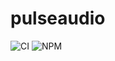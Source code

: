 # pulseaudio
![CI](https://github.com/tmigone/pulseaudio/workflows/ci/badge.svg) ![NPM](https://img.shields.io/npm/v/@tmigone/pulseaudio.svg?logo=npm&logoColor=fff&label=NPM+package&color=limegreen)

